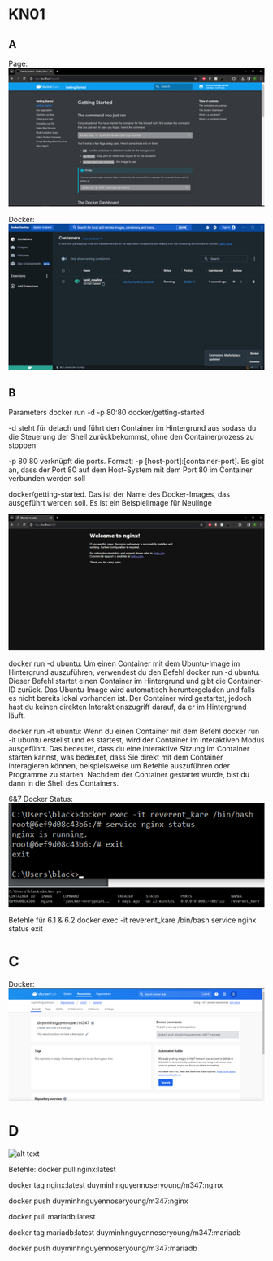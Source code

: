 # KN01

## A
Page: ![alt text](https://github.com/duyminh-nguyen/M347DuyMinhNguyenTBZ/blob/main/KN01/DockerPage.png)

Docker: ![alt text](https://github.com/duyminh-nguyen/M347DuyMinhNguyenTBZ/blob/main/KN01/Docker.png)

## B 
Parameters docker run -d -p 80:80 docker/getting-started

-d steht für detach und führt den Container im Hintergrund aus sodass du die Steuerung der Shell zurückbekommst, ohne den Containerprozess zu stoppen

-p 80:80 verknüpft die ports. Format: -p [host-port]:[container-port]. Es gibt an, dass der Port 80 auf dem Host-System mit dem Port 80 im Container verbunden werden soll

docker/getting-started.  Das ist der Name des Docker-Images, das ausgeführt werden soll. Es ist ein BeispielImage für Neulinge

![alt text](https://github.com/duyminh-nguyen/M347DuyMinhNguyenTBZ/blob/main/KN01/nginxpage.png)

docker run -d ubuntu:
Um einen Container mit dem Ubuntu-Image im Hintergrund auszuführen, verwendest du den Befehl docker run -d ubuntu. Dieser Befehl startet einen Container im Hintergrund und gibt die Container-ID zurück. Das Ubuntu-Image wird automatisch heruntergeladen und falls es nicht bereits lokal vorhanden ist. Der Container wird gestartet, jedoch hast du keinen direkten Interaktionszugriff darauf, da er im Hintergrund läuft.

docker run -it ubuntu:
Wenn du einen Container mit dem Befehl docker run -it ubuntu erstellst und es startest, wird der Container im interaktiven Modus ausgeführt. Das bedeutet, dass du eine interaktive Sitzung im Container starten kannst, was bedeutet, dass Sie direkt mit dem Container interagieren können, beispielsweise um Befehle auszuführen oder Programme zu starten. Nachdem der Container gestartet wurde, bist du dann in die Shell des Containers.

6&7 Docker Status:
![alt text](https://github.com/duyminh-nguyen/M347DuyMinhNguyenTBZ/blob/main/KN01/nginxstatus.png)
![alt text](https://github.com/duyminh-nguyen/M347DuyMinhNguyenTBZ/blob/main/KN01/dockerps.png)


Befehle für 6.1 & 6.2
docker exec -it reverent_kare /bin/bash
 service nginx status
  exit

# C
Docker: ![alt text](https://github.com/duyminh-nguyen/M347DuyMinhNguyenTBZ/blob/main/KN01/leererepo.png)

# D 

![alt text](https://github.com/duyminh-nguyen/M347DuyMinhNguyenTBZ/blob/main/KN01/dockernginxmariadb.png)

Befehle:
docker pull nginx:latest

docker tag nginx:latest duyminhnguyennoseryoung/m347:nginx

docker push duyminhnguyennoseryoung/m347:nginx

docker pull mariadb:latest

docker tag mariadb:latest duyminhnguyennoseryoung/m347:mariadb

docker push duyminhnguyennoseryoung/m347:mariadb
